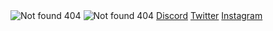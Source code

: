 <img src="https://i.imgur.com/AevBZap.png" alt="Not found 404">
<img src="https://i.imgur.com/a57Fzn4.png" alt="Not found 404">
<a class="xd" href="https://ztho.pl/">Discord</a>
<a class="xd" href="https://ztho.pl/">Twitter</a>
<a class="xd" href="https://ztho.pl/">Instagram</a>
